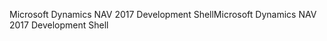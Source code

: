 <span data-ttu-id="4cd7a-101">Microsoft Dynamics NAV 2017 Development Shell</span><span class="sxs-lookup"><span data-stu-id="4cd7a-101">Microsoft Dynamics NAV 2017 Development Shell</span></span>